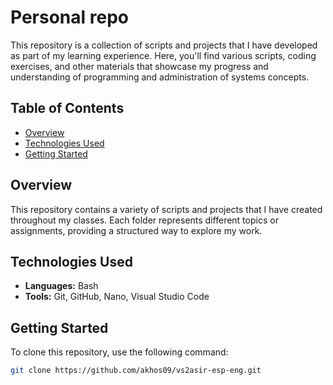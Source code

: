 # Personal repo
This repository is a collection of scripts and projects that I have developed as part of my learning experience. Here, you'll find various scripts, coding exercises, and other materials that showcase my progress and understanding of programming and administration of systems concepts.

## Table of Contents

- [Overview](#overview)
- [Technologies Used](#technologies-used)
- [Getting Started](#getting-started)

## Overview

This repository contains a variety of scripts and projects that I have created throughout my classes. Each folder represents different topics or assignments, providing a structured way to explore my work.

## Technologies Used

- **Languages:** Bash
- **Tools:** Git, GitHub, Nano, Visual Studio Code
  
## Getting Started

To clone this repository, use the following command:

```bash
git clone https://github.com/akhos09/vs2asir-esp-eng.git
